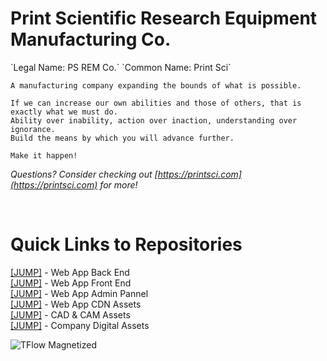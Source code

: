 <h1>Print Scientific Research Equipment Manufacturing Co. </h1>  
`Legal Name: PS REM Co.`  
`Common Name: Print Sci`  

```
A manufacturing company expanding the bounds of what is possible.

If we can increase our own abilities and those of others, that is exactly what we must do.
Ability over inability, action over inaction, understanding over ignorance.
Build the means by which you will advance further.

Make it happen!
```

<i>Questions? Consider checking out  [https://printsci.com](https://printsci.com)  for more!</i>

</br>

<h1>Quick Links to Repositories</h1>

[[JUMP]](https://github.com/printsci/web-back) - Web App Back End  
[[JUMP]](https://github.com/printsci/web-front) - Web App Front End  
[[JUMP]](https://github.com/printsci/web-admin) - Web App Admin Pannel  
[[JUMP]](https://github.com/printsci/web-assets) - Web App CDN Assets  
[[JUMP]](https://github.com/printsci/cad-cam-assets) - CAD & CAM Assets  
[[JUMP]](https://github.com/printsci/company-assets) - Company Digital Assets


<img alt="TFlow Magnetized" src="http://d1oe4q7w4od22g.cloudfront.net/images/tflow-assem-flowsim.png"/>
